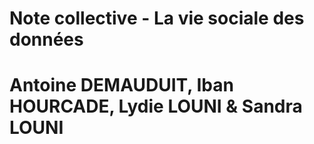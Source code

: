 # Note collective - La vie sociale des données
# Antoine DEMAUDUIT, Iban HOURCADE, Lydie LOUNI & Sandra LOUNI
